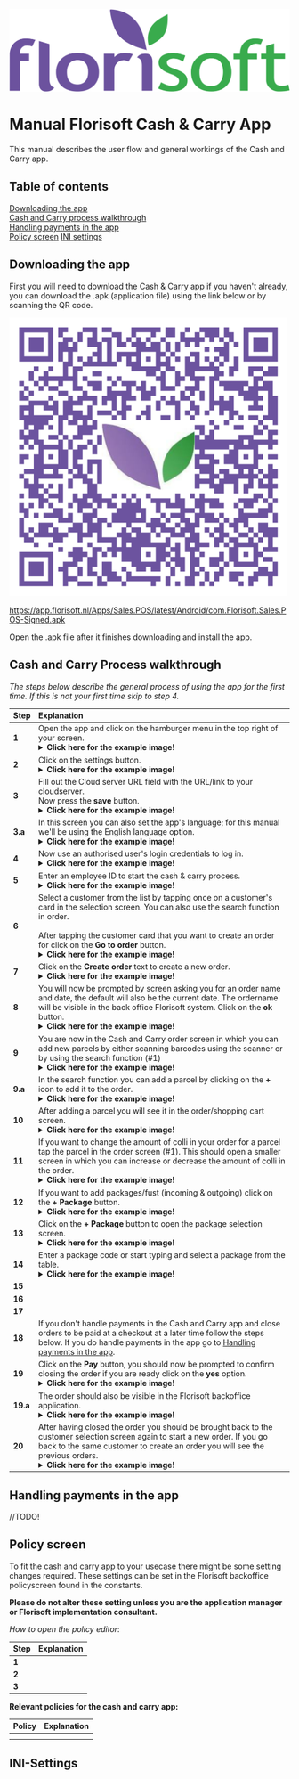 <img src="../../fslogo.png">

# Manual Florisoft Cash & Carry App

This manual describes the user flow and general workings of the Cash and Carry app.

## Table of contents

[Downloading the app](#downloading-the-app)  
[Cash and Carry process walkthrough](#cash-and-carry-process-walkthrough)  
[Handling payments in the app](#handling-payments-in-the-app+)  
[Policy screen](#policy-screen)
[INI settings](#ini-settings)


## Downloading the app

First you will need to download the Cash & Carry app if you haven't already, you can download the .apk (application file) using the link below or by scanning the QR code.

<img src="../Cloud App QR-Codes/PNG images/C&C App QR.png" height=500>

https://app.florisoft.nl/Apps/Sales.POS/latest/Android/com.Florisoft.Sales.POS-Signed.apk

Open the .apk file after it finishes downloading and install the app.

## Cash and Carry Process walkthrough

*The steps below describe the general process of using the app for the first time. If this is not your first time skip to step 4.*

|**Step**|**Explanation**|
|:--|:--|
|**1**|Open the app and click on the hamburger menu in the top right of your screen. <details><summary>**Click here for the example image!**</summary><img src="Cash & Carry App/1.png" height=300></details>|
|**2**|Click on the settings button.<details><summary>**Click here for the example image!**</summary><img src="Cash & Carry App/3.png" height=300></details>|
|**3**|Fill out the Cloud server URL field with the URL/link to your cloudserver.<br>Now press the **save** button.<details><summary>**Click here for the example image!**</summary><img src="Cash & Carry App/4.png" height=300></details> |
|**3.a**|In this screen you can also set the app's language; for this manual we'll be using the English language option.<details><summary>**Click here for the example image!**</summary><img src="Cash & Carry App/4.png" height=300></details>|
|**4**|Now use an authorised user's login credentials to log in.<details><summary>**Click here for the example image!**</summary><img src="Cash & Carry App/2.png" height=300></details>|
|**5**|Enter an employee ID to start the cash & carry process.<details><summary>**Click here for the example image!**</summary><img src="Cash & Carry App/5.png" height=300></details>|
|**6**|Select a customer from the list by tapping once on a customer's card in the selection screen. You can also use the search function in order.<br><br>After tapping the customer card that you want to create an order for click on the **Go to order** button.<details><summary>**Click here for the example image!**</summary><img src="Cash & Carry App/8.png" height=300></details>|
|**7**|Click on the **Create order** text to create a new order.<details><summary>**Click here for the example image!**</summary><img src="Cash & Carry App/9.png" height=300></details>|
|**8**|You will now be prompted by screen asking you for an order name and date, the default will also be the current date. The ordername will be visible in the back office Florisoft system. Click on the **ok** button.<details><summary>**Click here for the example image!**</summary><img src="Cash & Carry App/10.png" height=300></details>|
|**9**|You are now in the Cash and Carry order screen in which you can add new parcels by either scanning barcodes using the scanner or by using the search function (#1)<details><summary>**Click here for the example image!**</summary><img src="Cash & Carry App/14.png" height=300></details>|
|**9.a**|In the search function you can add a parcel by clicking on the **+** icon to add it to the order.<details><summary>**Click here for the example image!**</summary><img src="Cash & Carry App/15.png" height=300></details>|
|**10**|After adding a parcel you will see it in the order/shopping cart screen. <details><summary>**Click here for the example image!**</summary><img src="Cash & Carry App/22.png" height=300></details>|
|**11**|If you want to change the amount of colli in your order for a parcel tap the parcel in the order screen (#1). This should open a smaller screen in which you can increase or decrease the amount of colli in the order.<details><summary>**Click here for the example image!**</summary><img src="Cash & Carry App/23.png" height=300></details>|
|**12**|If you want to add packages/fust (incoming & outgoing) click on the **+ Package** button.<details><summary>**Click here for the example image!**</summary><img src="Cash & Carry App/24.png" height=300></details>|
|**13**|Click on the **+ Package** button to open the package selection screen.<details><summary>**Click here for the example image!**</summary><img src="Cash & Carry App/19.png" height=300></details>|
|**14**|Enter a package code or start typing and select a package from the table.<details><summary>**Click here for the example image!**</summary><img src="Cash & Carry App/20.png" height=300></details>|
|**15**||
|**16**||
|**17**||
|**18**|If you don't handle payments in the Cash and Carry app and close orders to be paid at a checkout at a later time follow the steps below. If you do handle payments in the app go to [Handling payments in the app](#handling-payments-in-the-app).|
|**19**|Click on the **Pay** button, you should now be prompted to confirm closing the order if you are ready click on the **yes** option.<details><summary>**Click here for the example image!**</summary><img src="Cash & Carry App/25.png" height=300></details>|
|**19.a**|The order should also be visible in the Florisoft backoffice application.<details><summary>**Click here for the example image!**</summary><img src="Cash & Carry App/26.png" height=300></details>|
|**20**|After having closed the order you should be brought back to the customer selection screen again to start a new order. If you go back to the same customer to create an order you will see the previous orders.<details><summary>**Click here for the example image!**</summary><img src="Cash & Carry App/27.png" height=300></details>|

## Handling payments in the app

//TODO!

## Policy screen

To fit the cash and carry app to your usecase there might be some setting changes required. These settings can be set in the Florisoft backoffice policyscreen found in the constants.

**Please do not alter these setting unless you are the application manager or Florisoft implementation consultant.**

*How to open the policy editor*:

|Step|Explanation|
|:--|:--|
|**1**||
|**2**||
|**3**||

**Relevant policies for the cash and carry app:**

|Policy|Explanation|
|:--|:--|
|||
|||

## INI-Settings